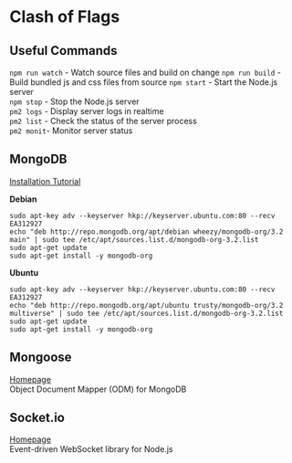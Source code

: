 # Clash of Flags

## Useful Commands

`npm run watch` - Watch source files and build on change
`npm run build` - Build bundled js and css files from source
`npm start` - Start the Node.js server  
`npm stop` - Stop the Node.js server  
`pm2 logs` - Display server logs in realtime  
`pm2 list` - Check the status of the server process  
`pm2 monit`- Monitor server status  

## MongoDB

[Installation Tutorial](https://docs.mongodb.org/manual/tutorial/install-mongodb-on-debian/#install-mongodb-community-edition)

**Debian**  
```
sudo apt-key adv --keyserver hkp://keyserver.ubuntu.com:80 --recv EA312927
echo "deb http://repo.mongodb.org/apt/debian wheezy/mongodb-org/3.2 main" | sudo tee /etc/apt/sources.list.d/mongodb-org-3.2.list
sudo apt-get update
sudo apt-get install -y mongodb-org
```

**Ubuntu**  
```
sudo apt-key adv --keyserver hkp://keyserver.ubuntu.com:80 --recv EA312927
echo "deb http://repo.mongodb.org/apt/ubuntu trusty/mongodb-org/3.2 multiverse" | sudo tee /etc/apt/sources.list.d/mongodb-org-3.2.list
sudo apt-get update
sudo apt-get install -y mongodb-org
```

## Mongoose

[Homepage](http://mongoosejs.com/)  
Object Document Mapper (ODM) for MongoDB  
 
## Socket.io
 
[Homepage](http://socket.io/)  
Event-driven WebSocket library for Node.js
